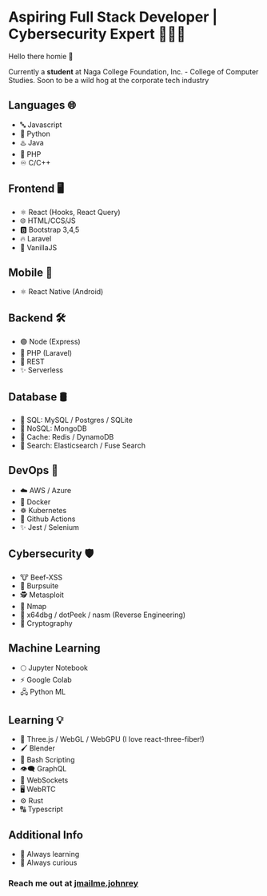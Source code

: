 # Aspiring Full Stack Developer | Cybersecurity Expert 👨🏻‍💻

Hello there homie 👋

Currently a **student** at Naga College Foundation, Inc. - College of Computer Studies. Soon to be a wild hog at the corporate tech industry 

## Languages 🌐

- 🔤 Javascript
- 🐍 Python 
- ♨️ Java
- 🐘 PHP
- ♾️ C/C++

## Frontend 🖥️
- ⚛️ React (Hooks, React Query)
- 🌐 HTML/CCS/JS
- 🅱️ Bootstrap 3,4,5
- 🔥 Laravel
- 🥠 VanillaJS

## Mobile 📱
- ⚛️ React Native (Android)

## Backend 🛠️
- 🟢 Node (Express)
- 🐘 PHP (Laravel)
- 🚀 REST
- ✨ Serverless

## Database 🛢️
- 💾 SQL: MySQL / Postgres / SQLite
- 🔀 NoSQL: MongoDB
- 🚀 Cache: Redis / DynamoDB
- 🔎 Search: Elasticsearch / Fuse Search

## DevOps 🤖
- ☁️ AWS / Azure
- 🐳 Docker
- ☸️ Kubernetes
- 🤖 Github Actions
- ✨ Jest / Selenium

## Cybersecurity 🛡️
- 🐮 Beef-XSS
- 💨 Burpsuite
- 🕵️ Metasploit
- 🎯 Nmap
- 🐞 x64dbg / dotPeek / nasm (Reverse Engineering)
- 🔑 Cryptography

## Machine Learning
- 🌕 Jupyter Notebook
- ⚡ Google Colab
- 🖧 Python ML


## Learning 💡
<!--## Game Development 🎮-->
- 💎 Three.js / WebGL / WebGPU (I love react-three-fiber!)
- 🖌️ Blender
- 🔨 Bash Scripting
- 👁️‍🗨️ GraphQL
- 🔄 WebSockets
- 🖥️ WebRTC
- ⚙️ Rust
- 🔠 Typescript

## Additional Info 
- 🌱 Always learning
- 🧐 Always curious

### Reach me out at <a href="mailto:jrtolosa@gbox.ncf.edu.ph">jmailme.johnrey</a>
<!--
**httperror505/httperror505** is a ✨ _special_ ✨ repository because its `README.md` (this file) appears on your GitHub profile.

Here are some ideas to get you started:

- 🔭 I’m currently working on ...
- 🌱 I’m currently learning ...
- 👯 I’m looking to collaborate on ...
- 🤔 I’m looking for help with ...
- 💬 Ask me about ...
- 📫 How to reach me: ...
- 😄 Pronouns: ...
- ⚡ Fun fact: ...
-->
